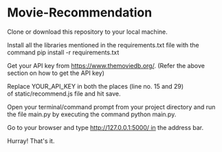 # Movie-Recommendation
Clone or download this repository to your local machine.

Install all the libraries mentioned in the requirements.txt file with the command pip install -r requirements.txt

Get your API key from https://www.themoviedb.org/. (Refer the above section on how to get the API key)

Replace YOUR_API_KEY in both the places (line no. 15 and 29) of static/recommend.js file and hit save.

Open your terminal/command prompt from your project directory and run the file main.py by executing the command python main.py.

Go to your browser and type http://127.0.0.1:5000/ in the address bar.

Hurray! That's it.
